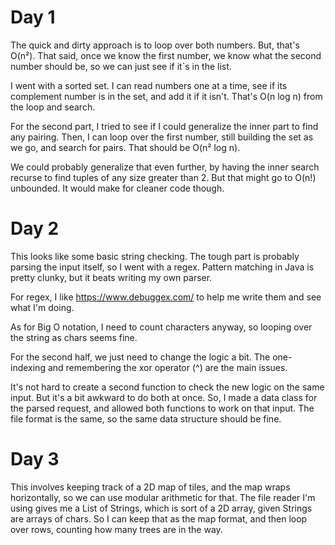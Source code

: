# Day 1
The quick and dirty approach is to loop over both numbers. But, that's O(n²). That said, once we know the first number, 
we know what the second number should be, so we can just see if it`s in the list.

I went with a sorted set. I can read numbers one at a time, see if its complement number is in the set, and add it 
if it isn't. That's O(n log n) from the loop and search.

For the second part, I tried to see if I could generalize the inner part to find any pairing. 
Then, I can loop over the first number, still building the set as we go, and search for pairs.
That should be O(n² log n). 

We could probably generalize that even further, by having the inner search recurse to find tuples of any size 
greater than 2. But that might go to O(n!) unbounded. It would make for cleaner code though.

# Day 2
This looks like some basic string checking. The tough part is probably parsing the input itself, 
so I went with a regex. Pattern matching in Java is pretty clunky, but it beats writing my own parser.

For regex, I like https://www.debuggex.com/ to help me write them and see what I'm doing.

As for Big O notation, I need to count characters anyway, so looping over the string as chars seems fine.

For the second half, we just need to change the logic a bit. The one-indexing and remembering the xor operator (^)
are the main issues. 

It's not hard to create a second function to check the new logic on the same input. But it's a bit awkward to do both
at once. So, I made a data class for the parsed request, and allowed both functions to work on that input. The file
format is the same, so the same data structure should be fine.

# Day 3
This involves keeping track of a 2D map of tiles, and the map wraps horizontally, 
so we can use modular arithmetic for that. 
The file reader I'm using gives me a List of Strings, which is sort of a 2D array, given Strings are arrays of chars.
So I can keep that as the map format, and then loop over rows, counting how many trees are in the way.